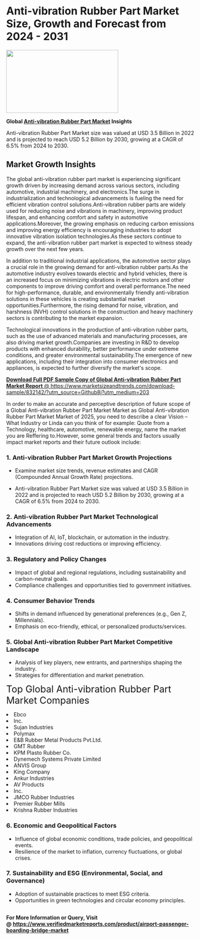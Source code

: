 <H1>Anti-vibration Rubber Part Market Size, Growth and Forecast from 2024 - 2031</H1><img class="aligncenter size-medium wp-image-584254" src="https://thirdeyenews.in/wp-content/uploads/2024/09/Global-Market-Research-300x168.jpeg" alt="" width="300" height="168" /><p><strong>Global&nbsp;<a href="https://www.marketsizeandtrends.com/download-sample/832142/?utm_source=Github8j?utm_medium=203">Anti-vibration Rubber Part Market</a> Insights</strong></p><p>Anti-vibration Rubber Part Market size was valued at USD 3.5 Billion in 2022 and is projected to reach USD 5.2 Billion by 2030, growing at a CAGR of 6.5% from 2024 to 2030.</p><p><h2>Market Growth Insights</h2> <p>The global anti-vibration rubber part market is experiencing significant growth driven by increasing demand across various sectors, including automotive, industrial machinery, and electronics.The surge in industrialization and technological advancements is fueling the need for efficient vibration control solutions.Anti-vibration rubber parts are widely used for reducing noise and vibrations in machinery, improving product lifespan, and enhancing comfort and safety in automotive applications.Moreover, the growing emphasis on reducing carbon emissions and improving energy efficiency is encouraging industries to adopt innovative vibration isolation technologies.As these sectors continue to expand, the anti-vibration rubber part market is expected to witness steady growth over the next few years.</p> <p><a href="#"></a></p> <p>In addition to traditional industrial applications, the automotive sector plays a crucial role in the growing demand for anti-vibration rubber parts.As the automotive industry evolves towards electric and hybrid vehicles, there is an increased focus on minimizing vibrations in electric motors and other components to improve driving comfort and overall performance.The need for high-performance, durable, and environmentally friendly anti-vibration solutions in these vehicles is creating substantial market opportunities.Furthermore, the rising demand for noise, vibration, and harshness (NVH) control solutions in the construction and heavy machinery sectors is contributing to the market expansion.</p> <p>Technological innovations in the production of anti-vibration rubber parts, such as the use of advanced materials and manufacturing processes, are also driving market growth.Companies are investing in R&D to develop products with enhanced durability, better performance under extreme conditions, and greater environmental sustainability.The emergence of new applications, including their integration into consumer electronics and appliances, is expected to further diversify the market's scope.</p> <p><a href="#"></p><p><span class=""><strong>Download Full PDF Sample Copy of Global Anti-vibration Rubber Part Market Report</strong> @ <a href="https://www.marketsizeandtrends.com/download-sample/832142/?utm_source=Github8j?utm_medium=203" target="_blank">https://www.marketsizeandtrends.com/download-sample/832142/?utm_source=Github8j?utm_medium=203</a></span></p><p>In order to make an accurate and perceptive description of future scope of a Global&nbsp;Anti-vibration Rubber Part Market Market as Global&nbsp;Anti-vibration Rubber Part Market Market of 2025, you need to describe a clear Vision &ndash; What Industry or Linda can you think of for example: Quote from a Technology, healthcare, automotive, renewable energy, name the market you are Reffering to.However, some general trends and factors usually impact market reports and their future outlook include:</p><h3>1.&nbsp;<strong>Anti-vibration Rubber Part Market Growth Projections</strong></h3><ul><li>Examine market size trends, revenue estimates and CAGR (Compounded Annual Growth Rate) projections.</li><li><p>Anti-vibration Rubber Part Market size was valued at USD 3.5 Billion in 2022 and is projected to reach USD 5.2 Billion by 2030, growing at a CAGR of 6.5% from 2024 to 2030.</p></li></ul><h3>2.&nbsp;<strong>Anti-vibration Rubber Part Market Technological Advancements</strong></h3><ul><li>Integration of AI, IoT, blockchain, or automation in the industry.</li><li>Innovations driving cost reductions or improving efficiency.</li></ul><h3>3.&nbsp;<strong>Regulatory and Policy Changes</strong></h3><ul><li>Impact of global and regional regulations, including sustainability and carbon-neutral goals.</li><li>Compliance challenges and opportunities tied to government initiatives.</li></ul><h3>4.&nbsp;<strong>Consumer Behavior Trends</strong></h3><ul><li>Shifts in demand influenced by generational preferences (e.g., Gen Z, Millennials).</li><li>Emphasis on eco-friendly, ethical, or personalized products/services.</li></ul><h3>5.&nbsp;<strong>Global Anti-vibration Rubber Part Market Competitive Landscape</strong></h3><ul><li>Analysis of key players, new entrants, and partnerships shaping the industry.</li><li>Strategies for differentiation and market penetration.</li></ul><p data-pm-slice="1 1 []"><span style="color: inherit; font-family: inherit; font-size: 25px;">Top Global Anti-vibration Rubber Part Market Companies</span></p><div class="" data-test-id=""><p><li>Ebco</li><li> Inc.</li><li> Sujan Industries</li><li> Polymax</li><li> E&B Rubber Metal Products Pvt.Ltd.</li><li> GMT Rubber</li><li> KPM Plasto Rubber Co.</li><li> Dynemech Systems Private Limited</li><li> ANVIS Group</li><li> King Company</li><li> Ankur Industries</li><li> AV Products</li><li> Inc.</li><li> JMCO Rubber Industries</li><li> Premier Rubber Mills</li><li> Krishna Rubber Industries</li></p></div><h3>6.&nbsp;<strong>Economic and Geopolitical Factors</strong></h3><ul><li>Influence of global economic conditions, trade policies, and geopolitical events.</li><li>Resilience of the market to inflation, currency fluctuations, or global crises.</li></ul><h3>7.&nbsp;<strong>Sustainability and ESG (Environmental, Social, and Governance)</strong></h3><ul><li>Adoption of sustainable practices to meet ESG criteria.</li><li>Opportunities in green technologies and circular economy principles.</li></ul><h2><strong style="font-size: 14px;">For More Information or Query, Visit @&nbsp;</strong><a style="background-color: #ffffff; font-size: 14px;" href="https://www.marketsizeandtrends.com/report/anti-vibration-rubber-part-market/" target="_blank">https://www.verifiedmarketreports.com/product/airport-passenger-boarding-bridge-market</a></h2>